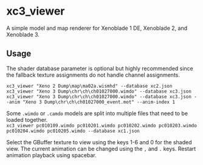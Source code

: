 # xc3_viewer
A simple model and map renderer for Xenoblade 1 DE, Xenoblade 2, and Xenoblade 3.

## Usage
The shader database parameter is optional but highly recommended since the fallback texture assignments do not handle channel assignments.

`xc3_viewer "Xeno 2 Dump\map\ma02a.wismhd" --database xc2.json`  
`xc3_viewer "Xeno 3 Dump\chr\ch\ch01027000.wimdo" --database xc3.json`  
`xc3_viewer "Xeno 3 Dump\chr\ch\ch01027000.wimdo" --database xc3.json --anim "Xeno 3 Dump\chr\ch\ch01027000_event.mot" --anim-index 1`  

Some `.wimdo` or `.camdo` models are split into multiple files that need to be loaded together.  
`xc3_viewer pc010109.wimdo pc010201.wimdo pc010202.wimdo pc010203.wimdo pc010204.wimdo pc010205.wimdo --database xc1.json`  

Select the GBuffer texture to view using the keys 1-6 and 0 for the shaded view. The current animation can be changed using the `,` and `.` keys. Restart animation playback using spacebar.
